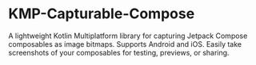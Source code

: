 # KMP-Capturable-Compose
A lightweight Kotlin Multiplatform library for capturing Jetpack Compose composables as image bitmaps. Supports Android and iOS. Easily take screenshots of your composables for testing, previews, or sharing.
